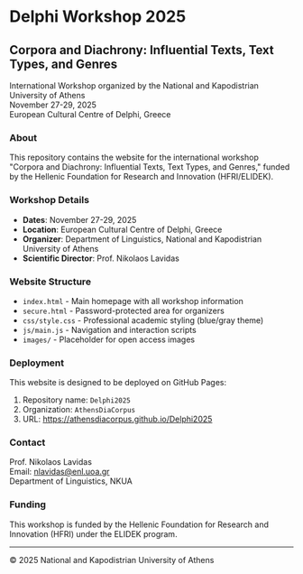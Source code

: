 # Delphi Workshop 2025

## Corpora and Diachrony: Influential Texts, Text Types, and Genres

International Workshop organized by the National and Kapodistrian University of Athens  
November 27-29, 2025  
European Cultural Centre of Delphi, Greece

### About

This repository contains the website for the international workshop "Corpora and Diachrony: Influential Texts, Text Types, and Genres," funded by the Hellenic Foundation for Research and Innovation (HFRI/ELIDEK).

### Workshop Details

- **Dates**: November 27-29, 2025
- **Location**: European Cultural Centre of Delphi, Greece
- **Organizer**: Department of Linguistics, National and Kapodistrian University of Athens
- **Scientific Director**: Prof. Nikolaos Lavidas

### Website Structure

- `index.html` - Main homepage with all workshop information
- `secure.html` - Password-protected area for organizers
- `css/style.css` - Professional academic styling (blue/gray theme)
- `js/main.js` - Navigation and interaction scripts
- `images/` - Placeholder for open access images

### Deployment

This website is designed to be deployed on GitHub Pages:

1. Repository name: `Delphi2025`
2. Organization: `AthensDiaCorpus`
3. URL: https://athensdiacorpus.github.io/Delphi2025

### Contact

Prof. Nikolaos Lavidas  
Email: nlavidas@enl.uoa.gr  
Department of Linguistics, NKUA

### Funding

This workshop is funded by the Hellenic Foundation for Research and Innovation (HFRI) under the ELIDEK program.

---

© 2025 National and Kapodistrian University of Athens